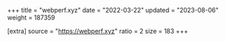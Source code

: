 +++
title = "webperf.xyz"
date = "2022-03-22"
updated = "2023-08-06"
weight = 187359

[extra]
source = "https://webperf.xyz"
ratio = 2
size = 183
+++
